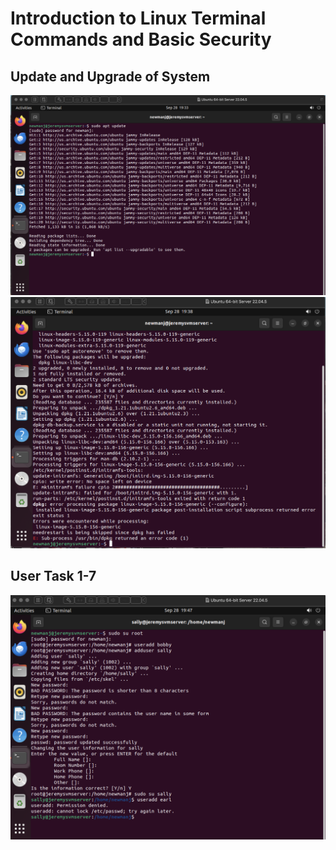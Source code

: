 # Introduction to Linux Terminal Commands and Basic Security

## Update and Upgrade of System
![update](images/updatesystem.png)
![upgrade](images/upgradesystem.png)

## User Task 1-7
![UserTask1](images/UserTask1-7.png)


